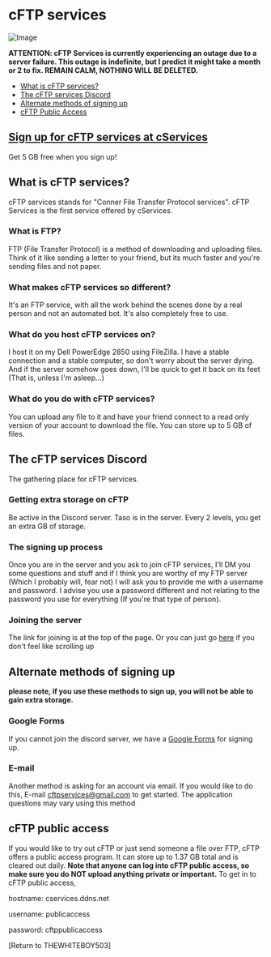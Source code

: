# cFTP services

![Image](https://death.is-for.me/i/klxp.gif)

**ATTENTION: cFTP Services is currently experiencing an outage due to a server failure. This outage is indefinite, but I predict it might take a month or 2 to fix. REMAIN CALM, NOTHING WILL BE DELETED.**

- [What is cFTP services?](https://thewhiteboy503.github.io/cFTPservices/#what-is-cftp-services)
- [The cFTP services Discord](https://thewhiteboy503.github.io/cFTPservices/#the-cftp-services-discord)
- [Alternate methods of signing up](https://thewhiteboy503.github.io/cFTPservices/#the-cftp-services-discord)
- [cFTP Public Access](https://thewhiteboy503.github.io/cFTPservices/#cftp-public-access)

## [Sign up for cFTP services at cServices](https://discord.gg/5BP5UnT)
Get 5 GB free when you sign up!

## What is cFTP services?
cFTP services stands for "Conner File Transfer Protocol services". cFTP Services is the first service offered by cServices.

### What is FTP?
FTP (File Transfer Protocol) is a method of downloading and uploading files. Think of it like sending a letter to your friend, but its much faster and you're sending files and not paper.

### What makes cFTP services so different?
It's an FTP service, with all the work behind the scenes done by a real person and not an automated bot. It's also completely free to use.

### What do you host cFTP services on?
I host it on my Dell PowerEdge 2850 using FileZilla. I have a stable connection and a stable computer, so don't worry about the server dying. And if the server somehow goes down, I'll be quick to get it back on its feet (That is, unless I'm asleep...)

### What do you do with cFTP services?
You can upload any file to it and have your friend connect to a read only version of your account to download the file. You can store up to 5 GB of files.

## The cFTP services Discord
The gathering place for cFTP services.

### Getting extra storage on cFTP
Be active in the Discord server. Taso is in the server. Every 2 levels, you get an extra GB of storage.

### The signing up process
Once you are in the server and you ask to join cFTP services, I'll DM you some questions and stuff and if I think you are worthy of my FTP server (Which I probably will, fear not) I will ask you to provide me with a username and password. I advise you use a password different and not relating to the password you use for everything (If you're that type of person).

### Joining the server
The link for joining is at the top of the page. Or you can just go [here](https://discord.gg/5BP5UnT) if you don't feel like scrolling up

## Alternate methods of signing up

**please note, if you use these methods to sign up, you will not be able to gain extra storage.**

### Google Forms
If you cannot join the discord server, we have a [Google Forms](https://goo.gl/forms/Y3PiZ87OPPtrYMyl2) for signing up.

### E-mail
Another method is asking for an account via email. If you would like to do this, E-mail cftpservices@gmail.com to get started. The application questions may vary using this method

## cFTP public access
If you would like to try out cFTP or just send someone a file over FTP, cFTP offers a public access program. It can store up to 1.37 GB total and is cleared out daily. **Note that anyone can log into cFTP public access, so make sure you do NOT upload anything private or important.**
To get in to cFTP public access,

hostname: cservices.ddns.net

username: publicaccess

password: cftppublicaccess



[Return to THEWHITEBOY503]
